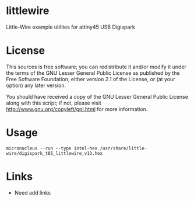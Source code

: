 littlewire
==========

Little-Wire example utilites for attiny45 USB Digispark


License
=======

This sources is free software; you can redistribute it and/or modify it under the terms of
the GNU Lesser General Public License as published by the Free Software Foundation;
either version 2.1 of the License, or (at your option) any later version.

You should have received a copy of the GNU Lesser General Public License along with this
script; if not, please visit http://www.gnu.org/copyleft/gpl.html for more information.


Usage
=====

	micronucleus --run --type intel-hex /usr/share/little-wire/digispark_t85_littlewire_v13.hex


Links
=====

* Need add links
